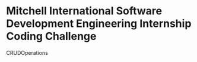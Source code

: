 # Mitchell International Software Development Engineering Internship Coding Challenge
CRUDOperations

